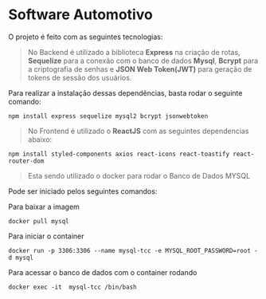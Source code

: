 # Software Automotivo

O projeto é feito com as seguintes tecnologias:

> No Backend é utilizado a biblioteca <strong>Express</strong> na criação de rotas, <strong>Sequelize</strong> para a conexão com o banco de dados <strong>Mysql</strong>,
> <strong>Bcrypt</strong> para a criptografia de senhas e <strong>JSON Web Token(JWT)</strong> para geração de tokens de sessão dos usuários.

Para realizar a instalação dessas dependências, basta rodar o seguinte comando:

```
npm install express sequelize mysql2 bcrypt jsonwebtoken
```

> No Frontend é utilizado o <strong>ReactJS</strong> com as seguintes dependencias abaixo:

```
npm install styled-components axios react-icons react-toastify react-router-dom
```

> Esta sendo utilizado o docker para rodar o Banco de Dados MYSQL

Pode ser iniciado pelos seguintes comandos:


Para baixar a imagem

```
docker pull mysql 
```

Para iniciar o container

```
docker run -p 3306:3306 --name mysql-tcc -e MYSQL_ROOT_PASSWORD=root -d mysql
```

Para acessar o banco de dados com o container rodando

```
docker exec -it  mysql-tcc /bin/bash
```



